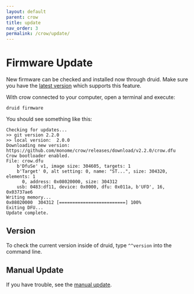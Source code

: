 ```yaml
---
layout: default
parent: crow
title: update
nav_order: 3
permalink: /crow/update/
---
```


# Firmware Update

New firmware can be checked and installed now through druid. Make sure you have the [latest version](https://monome.org/docs/crow/druid/#update) which supports this feature.

With crow connected to your computer, open a terminal and execute:

```
druid firmware
```

You should see something like this:

```
Checking for updates...
>> git version 2.2.0
>> local version:  2.0.0
Downloading new version: https://github.com/monome/crow/releases/download/v2.2.0/crow.dfu
Crow bootloader enabled.
File: crow.dfu
    b'DfuSe' v1, image size: 304605, targets: 1
    b'Target' 0, alt setting: 0, name: "ST...", size: 304320, elements: 1
      0, address: 0x08020000, size: 304312
    usb: 0483:df11, device: 0x0000, dfu: 0x011a, b'UFD', 16, 0x03737ae6
Writing memory...
0x08020000  304312 [=========================] 100% 
Exiting DFU...
Update complete.
```

## Version

To check the current version inside of druid, type `^^version` into the command line.

## Manual Update

If you have trouble, see the [manual update](/docs/crow/manual-update).
